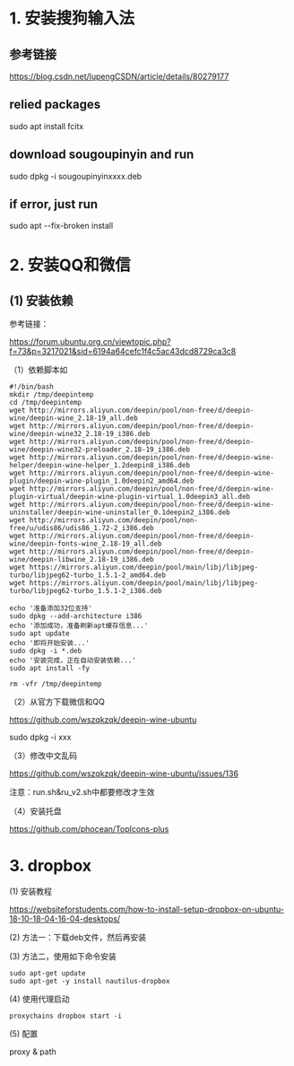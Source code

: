 # 1. 安装搜狗输入法
## 参考链接

https://blog.csdn.net/lupengCSDN/article/details/80279177

## relied packages

sudo apt install fcitx

## download sougoupinyin and run
sudo dpkg -i sougoupinyinxxxx.deb

## if error, just run

sudo apt  --fix-broken install


# 2. 安装QQ和微信

## (1) 安装依赖

参考链接：

https://forum.ubuntu.org.cn/viewtopic.php?f=73&p=3217021&sid=6194a64cefc1f4c5ac43dcd8729ca3c8

（1）依赖脚本如
```shell
#!/bin/bash
mkdir /tmp/deepintemp
cd /tmp/deepintemp
wget http://mirrors.aliyun.com/deepin/pool/non-free/d/deepin-wine/deepin-wine_2.18-19_all.deb
wget http://mirrors.aliyun.com/deepin/pool/non-free/d/deepin-wine/deepin-wine32_2.18-19_i386.deb
wget http://mirrors.aliyun.com/deepin/pool/non-free/d/deepin-wine/deepin-wine32-preloader_2.18-19_i386.deb
wget http://mirrors.aliyun.com/deepin/pool/non-free/d/deepin-wine-helper/deepin-wine-helper_1.2deepin8_i386.deb
wget http://mirrors.aliyun.com/deepin/pool/non-free/d/deepin-wine-plugin/deepin-wine-plugin_1.0deepin2_amd64.deb
wget http://mirrors.aliyun.com/deepin/pool/non-free/d/deepin-wine-plugin-virtual/deepin-wine-plugin-virtual_1.0deepin3_all.deb
wget http://mirrors.aliyun.com/deepin/pool/non-free/d/deepin-wine-uninstaller/deepin-wine-uninstaller_0.1deepin2_i386.deb
wget http://mirrors.aliyun.com/deepin/pool/non-free/u/udis86/udis86_1.72-2_i386.deb
wget http://mirrors.aliyun.com/deepin/pool/non-free/d/deepin-wine/deepin-fonts-wine_2.18-19_all.deb
wget http://mirrors.aliyun.com/deepin/pool/non-free/d/deepin-wine/deepin-libwine_2.18-19_i386.deb
wget https://mirrors.aliyun.com/deepin/pool/main/libj/libjpeg-turbo/libjpeg62-turbo_1.5.1-2_amd64.deb
wget https://mirrors.aliyun.com/deepin/pool/main/libj/libjpeg-turbo/libjpeg62-turbo_1.5.1-2_i386.deb

echo '准备添加32位支持'
sudo dpkg --add-architecture i386
echo '添加成功，准备刷新apt缓存信息...'
sudo apt update
echo '即将开始安装...'
sudo dpkg -i *.deb
echo '安装完成，正在自动安装依赖...'
sudo apt install -fy

rm -vfr /tmp/deepintemp
```

（2）从官方下载微信和QQ

https://github.com/wszqkzqk/deepin-wine-ubuntu

sudo dpkg -i xxx

（3）修改中文乱码

https://github.com/wszqkzqk/deepin-wine-ubuntu/issues/136

注意：run.sh&ru_v2.sh中都要修改才生效

（4）安装托盘

https://github.com/phocean/TopIcons-plus

# 3. dropbox

(1) 安装教程

https://websiteforstudents.com/how-to-install-setup-dropbox-on-ubuntu-18-10-18-04-16-04-desktops/

(2) 方法一：下载deb文件，然后再安装

(3) 方法二，使用如下命令安装

```shell
sudo apt-get update
sudo apt-get -y install nautilus-dropbox
```

(4) 使用代理启动

```shell
proxychains dropbox start -i
```

(5) 配置

proxy & path